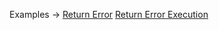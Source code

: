 <p class="ExampleLinks">Examples <span class="ExampleLinksTitleSeparator">-></span> <a href="../../examples/return-error">Return Error</a> <span class="ExampleLinksSeparator"></span> <a href="../../examples/return-error-execution">Return Error Execution</a></p>
